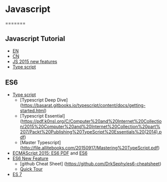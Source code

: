 # Javascript
=======

## Javascript Tutorial
- [EN](https://developer.mozilla.org/en-US/docs/Web/JavaScript/A_re-introduction_to_JavaScript)
- [CN](https://developer.mozilla.org/zh-CN/docs/Web/JavaScript/A_re-introduction_to_JavaScript)
- [JS 2015 new features](https://babeljs.io/docs/en/learn/)
- [Type script](https://www.typescriptlang.org/)

## ES6
- [Type script](https://www.typescriptlang.org/)
    - [Typescript Deep Dive] (https://basarat.gitbooks.io/typescript/content/docs/getting-started.html)
    - [Typescript Essential] (https://pdf.k0nsl.org/C/Computer%20and%20Internet%20Collection/2015%20Computer%20and%20Internet%20Collection%20part%207/Packt%20Publishing%20TypeScript%20Essentials%20(2014).pdf)
    - [Master Typescript] (http://file.allitebooks.com/20150917/Mastering%20TypeScript.pdf)
- [ECMAScript 2015: ES6 PDF](http://www.ecma-international.org/ecma-262/6.0/ECMA-262.pdf) and [ES6](http://www.ecma-international.org/ecma-262/6.0/)
- [ES6 New Feature](http://es6-features.org/)
    - [github Cheat Sheet] (https://github.com/DrkSephy/es6-cheatsheet)
    - [Quick Tour](http://jamesknelson.com/es6-the-bits-youll-actually-use/)
- [ES 7](http://www.ecma-international.org/ecma-262/7.0/index.html)


